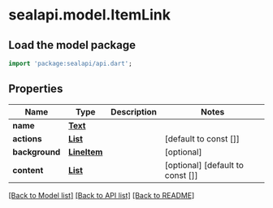 # sealapi.model.ItemLink

## Load the model package
```dart
import 'package:sealapi/api.dart';
```

## Properties
Name | Type | Description | Notes
------------ | ------------- | ------------- | -------------
**name** | [**Text**](Text.md) |  | 
**actions** | [**List<TextLink>**](TextLink.md) |  | [default to const []]
**background** | [**LineItem**](LineItem.md) |  | [optional] 
**content** | [**List<Text>**](Text.md) |  | [optional] [default to const []]

[[Back to Model list]](../README.md#documentation-for-models) [[Back to API list]](../README.md#documentation-for-api-endpoints) [[Back to README]](../README.md)



